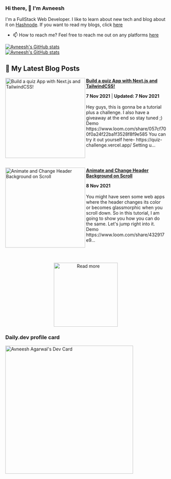 ### Hi there, 👋  I'm Avneesh
I'm a FullStack Web Developer.
I like to learn about new tech and blog about it on [Hashnode](https://hashnode.com/). If you want to read my blogs, click [here](https://avneesh0612.hashnode.dev/)

* 📫 How to reach me?
Feel free to reach me out on any platforms [here](https://avneesh-links.vercel.app)

[![Avneesh's GitHub stats](https://github-readme-stats.vercel.app/api?username=avneesh0612&count_private=true&theme=dracula)](https://github.com/avneesh0612)<br />
[![Avneesh's GitHub stats](https://github-readme-stats.vercel.app/api/top-langs/?username=avneesh0612&theme=dracula&layout=compact)](https://github.com/avneesh0612)


## 📰 My Latest Blog Posts
<!-- HASHNODE_BLOG:START -->
<p align="left">
<a href="https://blog.avneesh.tech//build-a-quiz-app-with-nextjs-and-tailwindcss" title="Build a quiz App with Next.js and TailwindCSS!"><img src="https://cdn.hashnode.com/res/hashnode/image/upload/v1636266997125/C_QN44uJc.png" alt="Build a quiz App with Next.js and TailwindCSS!" width="250px" align="left" /></a>
<a href="https://blog.avneesh.tech//build-a-quiz-app-with-nextjs-and-tailwindcss" title="Build a quiz App with Next.js and TailwindCSS!"><strong>Build a quiz App with Next.js and TailwindCSS!</strong></a>
<div><strong>7 Nov 2021</strong> | <strong>Updated: 7 Nov 2021</strong></div>
<br/> Hey guys, this is gonna be a tutorial plus a challenge. I also have a giveaway at the end so stay tuned ;)
Demo
https://www.loom.com/share/057cf700f0a24f22ba1f3528f8f9e585
You can try it out yourself here- https://quiz-challenge.vercel.app/
Setting u... </p> <br/> <br/>
<p align="left">
<a href="https://blog.avneesh.tech//animate-and-change-header-background-on-scroll" title="Animate and Change Header Background on Scroll"><img src="https://cdn.hashnode.com/res/hashnode/image/upload/v1636354538679/yUuVhSKRb.png" alt="Animate and Change Header Background on Scroll" width="250px" align="left" /></a>
<a href="https://blog.avneesh.tech//animate-and-change-header-background-on-scroll" title="Animate and Change Header Background on Scroll"><strong>Animate and Change Header Background on Scroll</strong></a>
<div><strong>8 Nov 2021</strong></div>
<br/> You might have seen some web apps where the header changes its color or becomes glassmorphic when you scroll down. So in this tutorial, I am going to show you how you can do the same. Let's jump right into it.
Demo
https://www.loom.com/share/432917e9... </p> <br/> <br/>
<!-- HASHNODE_BLOG:END -->

<p align="center">  
<a href="https://blog.avneesh.tech/"><img src="https://res.cloudinary.com/dssvrf9oz/image/upload/v1634874546/Frame_1_uvzdpw.png" alt="Read more" width="200"/></a>
</p>

### Daily.dev profile card
<a href="https://app.daily.dev/avneesh0612"><img src="https://api.daily.dev/devcards/ce4ce03d4f074a4d8143c215bf1e126d.png?r=4vo" width="400" alt="Avneesh Agarwal's Dev Card"/></a>
